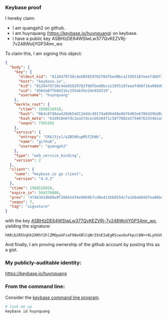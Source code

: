 ### Keybase proof

I hereby claim:

  * I am quangph2 on github.
  * I am huynquang (https://keybase.io/huynquang) on keybase.
  * I have a public key ASBHlzDE64WSlwLw377QvKEZVRj-7v248WoIjYGP34mr_wo

To claim this, I am signing this object:

```json
{
  "body": {
    "key": {
      "eldest_kid": "0120479730c4eb85929702f0dfbed0bca1195518feeefdb8f16a088d818fdf89abff0a",
      "host": "keybase.io",
      "kid": "0120479730c4eb85929702f0dfbed0bca1195518feeefdb8f16a088d818fdf89abff0a",
      "uid": "d56da87fb8421bc255ab35e24e93d319",
      "username": "huynquang"
    },
    "merkle_root": {
      "ctime": 1568516918,
      "hash": "864c87d6ea420db54d134ddcd9174a0d6d48e86f6403e6786439bd8cdb6bbfc65b4a183be7459c7eee407a80c44704c35d4b66f30c5d4f65131a68111012cf06",
      "hash_meta": "63d918e6fdc2ea57dcecb9284f1c5077002a57940762554b1a595404458abbaf",
      "seqno": 7365102
    },
    "service": {
      "entropy": "CKbJ3jxl/a2B596upM5fZkNk",
      "name": "github",
      "username": "quangph2"
    },
    "type": "web_service_binding",
    "version": 2
  },
  "client": {
    "name": "keybase.io go client",
    "version": "4.4.2"
  },
  "ctime": 1568516928,
  "expire_in": 504576000,
  "prev": "47463d1db69a9f20d41d34e08b9b7cd8e413bb9554cfa1b6e60dd7ea06bd6c17",
  "seqno": 7,
  "tag": "signature"
}
```

with the key [ASBHlzDE64WSlwLw377QvKEZVRj-7v248WoIjYGP34mr_wo](https://keybase.io/huynquang), yielding the signature:

```
hKRib2R5hqhkZXRhY2hlZMOpaGFzaF90eXBlCqNrZXnEIwEgR5cwxOuFkpcC8N++0LyhGVUY/u79uPFqCI2Bj9+Jq/8Kp3BheWxvYWTESpcCB8QgR0Y9HbaanyDUHTTgi5t82OQTu5VUz6G25g3X6ga9bBfEIK1qfexFshWxvzaKGABBGI1ASSx0F3rB1PQz3j/sgRq8AgHCo3NpZ8RAyFk9mOEyASO+vPDzS/3kLKYT3Y4dUzdPge6UqPf7lG0+jCnlahGNH/PjSPRODYTHlU2zzZPDtvsqxERnbcw6AqhzaWdfdHlwZSCkaGFzaIKkdHlwZQildmFsdWXEIMfPN7Rqm2lRzmj4pGQhPkm5VkudqqgZ5SSJqUxTcNf7o3RhZ80CAqd2ZXJzaW9uAQ==

```

And finally, I am proving ownership of the github account by posting this as a gist.

### My publicly-auditable identity:

https://keybase.io/huynquang

### From the command line:

Consider the [keybase command line program](https://keybase.io/download).

```bash
# look me up
keybase id huynquang
```
